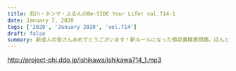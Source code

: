 ```yaml
---
title: 石川・ホンマ・ぶるんのBe-SIDE Your Life! vol.714-1
date: January 7, 2020
tags: ['2020', 'January 2020', 'vol.714']
draft: false
summary: 新成人の皆さんおめでとうございます！新ルールになった領収書精算問題。ほんとめんどいです。
---
```


http://project-phi.ddo.jp/ishikawa/ishikawa714_1.mp3